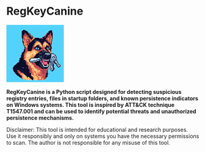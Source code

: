 # RegKeyCanine

<img src="https://github.com/Cyb3rN8TE/RegKeyCanine/blob/main/Images/RegKeyCanine_Logo.png" alt="RegKeyCanine Logo" width="150" height="150"> 

**RegKeyCanine is a Python script designed for detecting suspicious registry entries, files in startup folders, and known persistence indicators on Windows systems. This tool is inspired by ATT&CK technique T1547.001 and can be used to identify potential threats and unauthorized persistence mechanisms.**

Disclaimer: This tool is intended for educational and research purposes. Use it responsibly and only on systems you have the necessary permissions to scan. The author is not responsible for any misuse of this tool.
